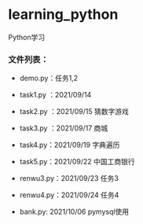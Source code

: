 # learning_python
Python学习

### 文件列表：

- demo.py：任务1,2

- task1.py ：2021/09/14

- task2.py ：2021/09/15 猜数字游戏

- task3.py ：2021/09/17 商城

- task4.py：2021/09/19 字典遍历

- task5.py：2021/09/22 中国工商银行

- renwu3.py：2021/09/23 任务3

- renwu4.py：2021/09/24 任务4

- bank.py: 2021/10/06 pymysql使用